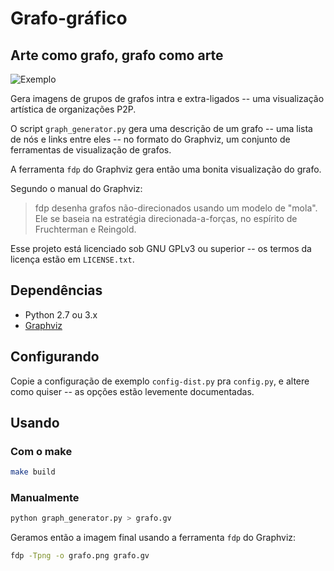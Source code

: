 Grafo-gráfico
=============

Arte como grafo, grafo como arte
--------------------------------

![Exemplo](https://raw.github.com/lucastx/grafo-grafico/master/exemplo.png)

Gera imagens de grupos de grafos intra e extra-ligados --
uma visualização artística de organizações P2P.

O script `graph_generator.py` gera uma descrição de um grafo -- uma lista de
nós e links entre eles -- no formato do Graphviz, um conjunto de ferramentas
de visualização de grafos.

A ferramenta `fdp` do Graphviz gera então uma bonita visualização do grafo.

Segundo o manual do Graphviz:

> fdp desenha grafos não-direcionados usando um modelo de "mola". Ele se
> baseia na estratégia direcionada-a-forças, no espírito de Fruchterman e
> Reingold.

Esse projeto está licenciado sob GNU GPLv3 ou superior -- os termos da
licença estão em `LICENSE.txt`.

Dependências
------------

- Python 2.7 ou 3.x
- [Graphviz][graphviz]

[graphviz]: http://graphviz.org/

Configurando
------------

Copie a configuração de exemplo `config-dist.py` pra `config.py`, e altere
como quiser -- as opções estão levemente documentadas.

Usando
------

### Com o make

```bash
make build
```

### Manualmente

```bash
python graph_generator.py > grafo.gv
```

Geramos então a imagem final usando a ferramenta `fdp` do Graphviz:

```bash
fdp -Tpng -o grafo.png grafo.gv
```
